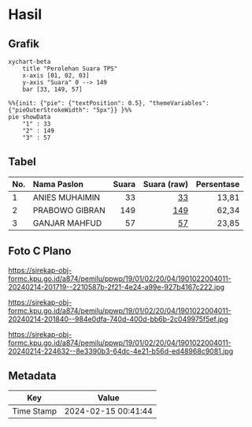 # Hasil

## Grafik

```mermaid
xychart-beta
    title "Perolehan Suara TPS"
    x-axis [01, 02, 03]
    y-axis "Suara" 0 --> 149
    bar [33, 149, 57]
```

```mermaid
%%{init: {"pie": {"textPosition": 0.5}, "themeVariables": {"pieOuterStrokeWidth": "5px"}} }%%
pie showData
    "1" : 33
    "2" : 149
    "3" : 57
```

## Tabel

| No. | Nama Paslon    | Suara | Suara (raw) | Persentase |
|:--- |:-------------- | -----:| -----------:| ----------:|
| 1   | ANIES MUHAIMIN | 33    | [33][p-1]   | 13,81      |
| 2   | PRABOWO GIBRAN | 149   | [149][p-2]  | 62,34      |
| 3   | GANJAR MAHFUD  | 57    | [57][p-3]   | 23,85      |


[p-1]: https://github.com/gigit-pemilu/pemilu-2024-19-kepulauan-bangka-belitung/blob/main/pilpres/hitung-suara/sub/19-kepulauan-bangka-belitung/sub/01-bangka/sub/02-belinyu/sub/2004-gunung-muda/sub/011-tps/sub/paslon-1.txt
[p-2]: https://github.com/gigit-pemilu/pemilu-2024-19-kepulauan-bangka-belitung/blob/main/pilpres/hitung-suara/sub/19-kepulauan-bangka-belitung/sub/01-bangka/sub/02-belinyu/sub/2004-gunung-muda/sub/011-tps/sub/paslon-2.txt
[p-3]: https://github.com/gigit-pemilu/pemilu-2024-19-kepulauan-bangka-belitung/blob/main/pilpres/hitung-suara/sub/19-kepulauan-bangka-belitung/sub/01-bangka/sub/02-belinyu/sub/2004-gunung-muda/sub/011-tps/sub/paslon-3.txt

## Foto C Plano

https://sirekap-obj-formc.kpu.go.id/a874/pemilu/ppwp/19/01/02/20/04/1901022004011-20240214-201719--2210587b-2f21-4e24-a99e-927b4167c222.jpg

https://sirekap-obj-formc.kpu.go.id/a874/pemilu/ppwp/19/01/02/20/04/1901022004011-20240214-201840--984e0dfa-740d-400d-bb6b-2c049975f5ef.jpg

https://sirekap-obj-formc.kpu.go.id/a874/pemilu/ppwp/19/01/02/20/04/1901022004011-20240214-224632--8e3390b3-64dc-4e21-b56d-ed48968c9081.jpg


## Metadata

| Key        | Value               |
| ---------- | ------------------- |
| Time Stamp | 2024-02-15 00:41:44 |



